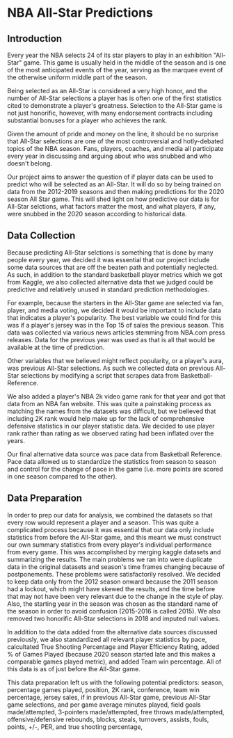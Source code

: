 # NBA All-Star Predictions
## Introduction

Every year the NBA selects 24 of its star players to play in an exhibition "All-Star" game. This game is usually held in the middle of the season and is one of the most anticipated events of the year, serving as the marquee event of the otherwise uniform middle part of the season. 

Being selected as an All-Star is considered a very high honor, and the number of All-Star selections a player has is often one of the first statistics cited to demonstrate a player's greatness. Selection to the All-Star game is not just honorific, however, with many endorsement contracts including substantial bonuses for a player who achieves the rank.

Given the amount of pride and money on the line, it should be no surprise that All-Star selections are one of the most controversial and hotly-debated topics of the NBA season. Fans, players, coaches, and media all participate every year in discussing and arguing about who was snubbed and who doesn't belong. 

Our project aims to answer the question of if player data can be used to predict who will be selected as an All-Star. It will do so by being trained on data from the 2012-2019 seasons and then making predictions for the 2020 season All Star game. This will shed light on how predictive our data is for All-Star selctions, what factors matter the most, and what players, if any, were snubbed in the 2020 season according to historical data.

## Data Collection

Because predicting All-Star selctions is something that is done by many people every year, we decided it was essential that our project include some data sources that are off the beaten path and potentially neglected. As such, in addition to the standard basketball player metrics which we got from Kaggle, we also collected alternative data that we judged could be predictive and relatively unused in standard prediction methodologies.

For example, because the starters in the All-Star game are selected via fan, player, and media voting, we decided it would be important to include data that indicates a player's popularity. The best variable we could find for this was if a player's jersey was in the Top 15 of sales the previous season. This data was collected via various news articles stemming from NBA.com press releases. Data for the previous year was used as that is all that would be available at the time of prediction.

Other variables that we believed might reflect popularity, or a player's aura, was previous All-Star selections. As such we collected data on previous All-Star selections by modifying a script that scrapes data from Basketball-Reference.

We also added a player's NBA 2k video game rank for that year and got that data from an NBA fan website. This was quite a painstaking process as matching the names from the datasets was difficult, but we believed that including 2K rank would help make up for the lack of comprehensive defensive statistics in our player statistic data. We decided to use player rank rather than rating as we observed rating had been inflated over the years.

Our final alternative data source was pace data from Basketball Reference. Pace data allowed us to standardize the statistics from season to season and control for the change of pace in the game (i.e. more points are scored in one season compared to the other). 

## Data Preparation

In order to prep our data for analysis, we combined the datasets so that every row would represent a player and a season. This was quite a complicated process because it was essential that our data only include statistics from before the All-Star game, and this meant we must construct our own summary statistics from every player's individual performance from every game. This was accomplished by merging kaggle datasets and summarizing the results. The main problems we ran into were duplicate data in the original datasets and season's time frames changing because of postponements. These problems were satisfactorily resolved. We decided to keep data only from the 2012 season onward because the 2011 season had a lockout, which might have skewed the results, and the time before that may not have been very relevant due to the change in the style of play. Also, the starting year in the season was chosen as the standard name of the season in order to avoid confusion (2015-2016 is called 2015). We also removed two honorific All-Star selections in 2018 and imputed null values.

In addition to the data added from the alternative data sources discussed previously, we also standardized all relevant player statistics by pace, calcultated True Shooting Percentage and Player Efficiency Rating, added % of Games Played (because 2020 season started late and this makes a comparable games played metric), and added Team win percentage. All of this data is as of just before the All-Star game.

This data preparation left us with the following potential predictors: season, percentage games played, position, 2K rank, conference, team win percentage, jersey sales, if in previous All-Star game, previous All-Star game selections, and per game average minutes played, field goals made/attempted, 3-pointers made/attempted, free throws made/attempted, offensive/defensive rebounds, blocks, steals, turnovers, assists, fouls, points, +/-, PER, and true shooting percentage,











 